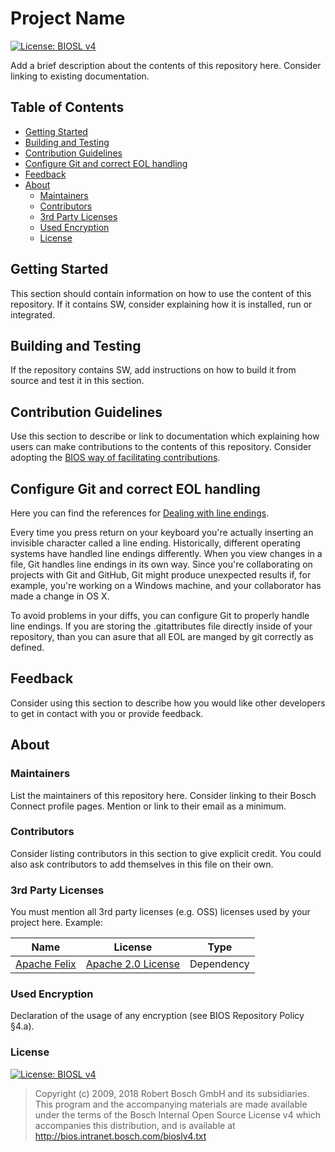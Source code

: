 <!---

	Copyright (c) 2009, 2018 Robert Bosch GmbH and its subsidiaries.
	This program and the accompanying materials are made available under
	the terms of the Bosch Internal Open Source License v4
	which accompanies this distribution, and is available at
	http://bios.intranet.bosch.com/bioslv4.txt

-->

# Project Name  <!-- omit in toc -->

[![License: BIOSL v4](http://bios.intranet.bosch.com/bioslv4-badge.svg)](#license)

Add a brief description about the contents of this repository here.
Consider linking to existing documentation.

## Table of Contents  <!-- omit in toc -->

- [Getting Started](#getting-started)
- [Building and Testing](#building-and-testing)
- [Contribution Guidelines](#contribution-guidelines)
- [Configure Git and correct EOL handling](#configure-Git-and-correct-EOL-handling)
- [Feedback](#feedback)
- [About](#about)
  - [Maintainers](#maintainers)
  - [Contributors](#contributors)
  - [3rd Party Licenses](#3rd-party-licenses)
  - [Used Encryption](#used-encryption)
  - [License](#license)

## Getting Started

This section should contain information on how to use the content of this
repository. If it contains SW, consider explaining how it is installed, run or integrated.

## Building and Testing

If the repository contains SW, add instructions on how to build it from source
and test it in this section.

## Contribution Guidelines

Use this section to describe or link to documentation which explaining how users can make contributions to the contents of this repository. Consider adopting the [BIOS way of facilitating contributions](http://bos.ch/ygF).

## Configure Git and correct EOL handling
Here you can find the references for [Dealing with line endings](https://help.github.com/articles/dealing-with-line-endings/ "Wiki page from Social Coding"). 

Every time you press return on your keyboard you're actually inserting an invisible character called a line ending. Historically, different operating systems have handled line endings differently.
When you view changes in a file, Git handles line endings in its own way. Since you're collaborating on projects with Git and GitHub, Git might produce unexpected results if, for example, you're working on a Windows machine, and your collaborator has made a change in OS X.

To avoid problems in your diffs, you can configure Git to properly handle line endings. If you are storing the .gitattributes file directly inside of your repository, than you can asure that all EOL are manged by git correctly as defined.


## Feedback

Consider using this section to describe how you would like other developers
to get in contact with you or provide feedback.

## About

### Maintainers

List the maintainers of this repository here. Consider linking to their Bosch Connect profile pages. Mention or link to their email as a minimum.

### Contributors

Consider listing contributors in this section to give explicit credit. You could also ask contributors to add themselves in this file on their own.

### 3rd Party Licenses

You must mention all 3rd party licenses (e.g. OSS) licenses used by your
project here. Example:

| Name | License | Type |
|------|---------|------|
| [Apache Felix](http://felix.apache.org/) | [Apache 2.0 License](http://www.apache.org/licenses/LICENSE-2.0.txt) | Dependency

### Used Encryption

Declaration of the usage of any encryption (see BIOS Repository Policy §4.a).

### License

[![License: BIOSL v4](http://bios.intranet.bosch.com/bioslv4-badge.svg)](#license)

> Copyright (c) 2009, 2018 Robert Bosch GmbH and its subsidiaries.
> This program and the accompanying materials are made available under
> the terms of the Bosch Internal Open Source License v4
> which accompanies this distribution, and is available at
> http://bios.intranet.bosch.com/bioslv4.txt

<!---

	Copyright (c) 2009, 2018 Robert Bosch GmbH and its subsidiaries.
	This program and the accompanying materials are made available under
	the terms of the Bosch Internal Open Source License v4
	which accompanies this distribution, and is available at
	http://bios.intranet.bosch.com/bioslv4.txt

-->
